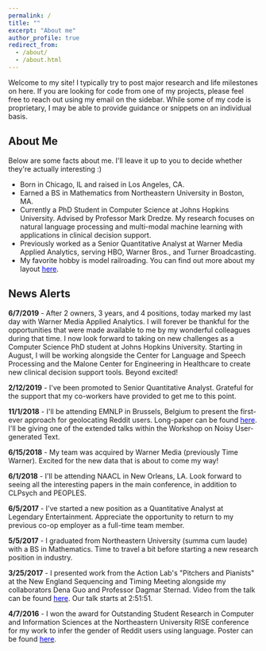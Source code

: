 ```yaml
---
permalink: /
title: ""
excerpt: "About me"
author_profile: true
redirect_from:
  - /about/
  - /about.html
---
```


Welcome to my site! I typically try to post major research and life milestones on here. If you are looking for code from one of my projects, please feel free to reach out using my email on the sidebar. While some of my code is proprietary, I may be able to provide guidance or snippets on an individual basis.

## About Me

Below are some facts about me. I'll leave it up to you to decide whether they're actually interesting :)

* Born in Chicago, IL and raised in Los Angeles, CA.
* Earned a BS in Mathematics from Northeastern University in Boston, MA.
* Currently a PhD Student in Computer Science at Johns Hopkins University. Advised by Professor Mark Dredze. My research focuses on natural language processing and multi-modal machine learning with applications in clinical decision support.
* Previously worked as a Senior Quantitative Analyst at Warner Media Applied Analytics, serving HBO, Warner Bros., and Turner Broadcasting.
* My favorite hobby is model railroading. You can find out more about my layout [<span style="color:blue">here</span>](https://kharrigian.github.io/hobbies/).


## News Alerts

**6/7/2019** - After 2 owners, 3 years, and 4 positions, today marked my last day with Warner Media Applied Analytics. I will forever be thankful for the opportunities that were made available to me by my wonderful colleagues during that time. I now look forward to taking on new challenges as a Computer Science PhD student at Johns Hopkins University. Starting in August, I will be working alongside the Center for Language and Speech Processing and the Malone Center for Engineering in Healthcare to create new clinical decision support tools. Beyond excited!

**2/12/2019** - I've been promoted to Senior Quantitative Analyst. Grateful for the support that my co-workers have provided to get me to this point.

**11/1/2018** - I'll be attending EMNLP in Brussels, Belgium to present the first-ever approach for geolocating Reddit users. Long-paper can be found [<span style="color:blue">here</span>](http://aclweb.org/anthology/W18-6103). I'll be giving one of the extended talks within the Workshop on Noisy User-generated Text.

**6/15/2018** - My team was acquired by Warner Media (previously Time Warner). Excited for the new data that is about to come my way!

**6/1/2018** - I'll be attending NAACL in New Orleans, LA. Look forward to seeing all the interesting papers in the main conference, in addition to CLPsych and PEOPLES.

**6/5/2017** - I've started a new position as a Quantitative Analyst at Legendary Entertainment. Appreciate the opportunity to return to my previous co-op employer as a full-time team member.

**5/5/2017** - I graduated from Northeastern University (summa cum laude) with a BS in Mathematics. Time to travel a bit before starting a new research position in industry.

**3/25/2017** - I presented work from the Action Lab's "Pitchers and Pianists" at the New England Sequencing and Timing Meeting alongside my collaborators Dena Guo and Professor Dagmar Sternad. Video from the talk can be found [<span style="color:blue">here</span>](https://youtu.be/SDYJOTkm6nA?t=10311). Our talk starts at 2:51:51.

**4/7/2016** - I won the award for Outstanding Student Research in Computer and Information Sciences at the Northeastern University RISE conference for my work to infer the gender of Reddit users using language. Poster can be found [<span style="color:blue">here</span>](https://www.northeastern.edu/rise/presentations/when-anonymity-is-not-anonymous-gender-inference-on-reddit/).
